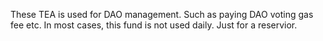 These TEA is used for DAO management. Such as paying DAO voting gas fee etc. 
In most cases, this fund is not used daily. Just for a reservior.
